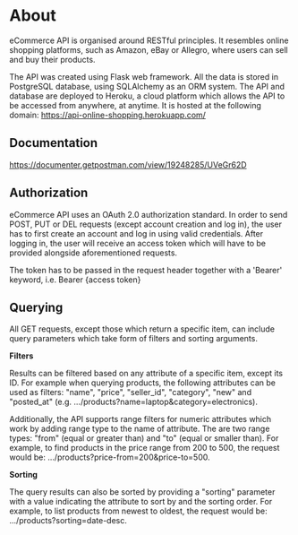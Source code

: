 About
===

eCommerce API is organised around RESTful principles. It resembles online shopping platforms, such as Amazon, eBay or Allegro, where users can sell and buy their products.

The API was created using Flask web framework. All the data is stored in PostgreSQL database, using SQLAlchemy as an ORM system. The API and database are deployed to Heroku, a cloud platform which allows the API to be accessed from anywhere, at anytime. It is hosted at the following domain: https://api-online-shopping.herokuapp.com/


## Documentation

https://documenter.getpostman.com/view/19248285/UVeGr62D


## Authorization

eCommerce API uses an OAuth 2.0 authorization standard. In order to send POST, PUT or DEL requests (except account creation and log in), the user has to first create an account and log in using valid credentials. After logging in, the user will receive an access token which will have to be provided alongside aforementioned requests.

The token has to be passed in the request header together with a 'Bearer' keyword, i.e. Bearer {access token}


## Querying

All GET requests, except those which return a specific item, can include query parameters which take form of filters and sorting arguments.

**Filters**

Results can be filtered based on any attribute of a specific item, except its ID. For example when querying products, the following attributes can be used as filters: "name", "price", "seller_id", "category", "new" and "posted_at" (e.g. .../products?name=laptop&category=electronics).

Additionally, the API supports range filters for numeric attributes which work by adding range type to the name of attribute. The are two range types: "from" (equal or greater than) and "to" (equal or smaller than). For example, to find products in the price range from 200 to 500, the request would be: .../products?price-from=200&price-to=500.

**Sorting**

The query results can also be sorted by providing a "sorting" parameter with a value indicating the attribute to sort by and the sorting order. For example, to list products from newest to oldest, the request would be: .../products?sorting=date-desc.
